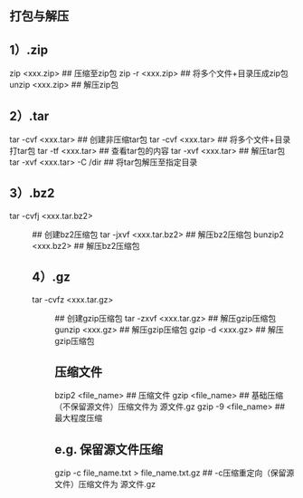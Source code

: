 ## 打包与解压
## 1）.zip
zip <xxx.zip> <file>											## 压缩⾄zip包
zip -r <xxx.zip> <file1> <file2> <dir1>		## 将多个⽂件+⽬录压成zip包
unzip <xxx.zip>														## 解压zip包

## 2）.tar
tar -cvf <xxx.tar> <file>									## 创建⾮压缩tar包
tar -cvf <xxx.tar> <file1> <file2> <dir1>	## 将多个⽂件+⽬录打tar包
tar -tf <xxx.tar>													## 查看tar包的内容
tar -xvf <xxx.tar>												## 解压tar包
tar -xvf <xxx.tar> -C /dir								## 将tar包解压⾄指定⽬录

## 3）.bz2
tar -cvfj <xxx.tar.bz2> <dir>	## 创建bz2压缩包
tar -jxvf <xxx.tar.bz2>				## 解压bz2压缩包
bunzip2 <xxx.bz2>							## 解压bz2压缩包

## 4）.gz
tar -cvfz <xxx.tar.gz> <dir>	## 创建gzip压缩包
tar -zxvf <xxx.tar.gz>				## 解压gzip压缩包
gunzip <xxx.gz>								## 解压gzip压缩包
gzip -d <xxx.gz> 							## 解压gzip压缩包

## 压缩文件
bzip2 <file_name>			## 压缩⽂件
gzip <file_name>			## 基础压缩（不保留源文件）压缩文件为 源文件.gz
gzip -9 <file_name>		## 最⼤程度压缩
## e.g. 保留源文件压缩
gzip -c file_name.txt > file_name.txt.gz ## -c压缩重定向（保留源文件）压缩文件为 源文件.gz
